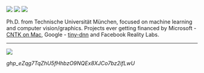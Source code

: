[![](https://img.shields.io/badge/🌐website-gray?&style=for-the-badge)](https://wangyida.github.io/)
[![](https://img.shields.io/badge/linkedin-%230077B5.svg?&style=for-the-badge&logo=linkedin&logoColor=white)](https://www.linkedin.com/in/yida-wang-910123/)
[![](https://img.shields.io/badge/googlescholar-%234285F4.svg?&style=for-the-badge&logo=google-scholar&logoColor=white)](https://scholar.google.de/citations?user=HpfFgYIAAAAJ&hl=en)

Ph.D. from Technische Universität München, focused on machine learning and computer vision/graphics. Projects ever getting financed by Microsoft - [CNTK on Mac](https://www.microsoft.com/en-us/research/academic-program/microsoft-open-source-challenge/), Google - [tiny-dnn](https://summerofcode.withgoogle.com/archive/2016/projects/4623962327744512) and Facebook Reality Labs.

---

<img align="center" src="https://github-readme-stats.vercel.app/api?username=wangyida&count_private=true&show_icons=true&theme=transparent" />

*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*
